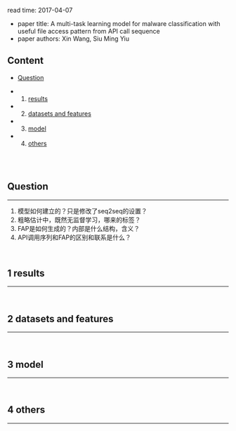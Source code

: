 read time: 2017-04-07
* paper title: A multi-task learning model for malware classification with useful file access pattern from API call sequence <br />
* paper authors: Xin Wang, Siu Ming Yiu <br />

## Content

* [Question](#question)

* 1. [results](#1-results)

* 2. [datasets and features](#2-datasets-and-features)

* 3. [model](#3-model)

* 4. [others](#4-others)

 <br /> <br />


## Question
------------------------------------------------------------------------------------
1.	模型如何建立的？只是修改了seq2seq的设置？ <br />
2.	粗略估计中，既然无监督学习，哪来的标签？ <br />
3.	FAP是如何生成的？内部是什么结构，含义？  
4.	API调用序列和FAP的区别和联系是什么？  
 <br />


## 1 results
------------------------------------------------------------------------------------
 <br />


## 2 datasets and features
------------------------------------------------------------------------------------
 <br />


## 3 model
-------------------------------------------------------------------------------------
 <br />


## 4 others
--------------------------------------------------------------------------------------
 <br />


